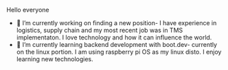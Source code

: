 Hello everyone

- 🔭 I’m currently working on finding a new position- I have experience in logistics, supply chain and my most recent job was in TMS implementaton. I love technology and how it can influence the world. 
- 🌱 I’m currently learning backend development with boot.dev- currently on the linux portion. I am using raspberry pi OS as my linux disto. I enjoy learning new technologies.



